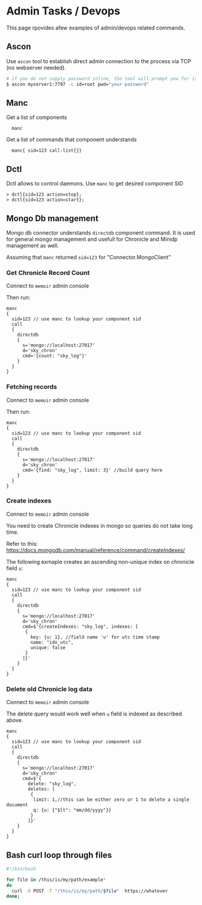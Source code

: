 # Admin Tasks / Devops

This page rpovides afew examples of admin/devops related commands.

## Ascon

Use `ascon` tool to establish direct admin connection to the process via TCP (no webserver needed).

```bash
# if you do not supply password inline, the tool will prompt you for it
$ ascon myserver1:7797 -c id=root pwd="your-password"
```

## Manc

Get a list of components
```
  manc
```

Get a list of commands that component understands
```
  manc{ sid=123 call-list{}}
```


## Dctl

Dctl allows to control daemons.
Use `manc` to get desired component SID
```
> dctl{sid=123 action=stop};
> dctl{sid=123 action=start};
```

## Mongo Db management
Mongo db connector understands `directdb` component command. It is used for 
general mongo management and usefull for Chronicle and Minidp management as well.

Assuming that `manc` returned `sid=123` for "Connector.MongoClient"

### Get Chronicle Record Count
Connect to `memoir` admin console

Then run:
```
manc
{
  sid=123 // use manc to lookup your component sid
  call
  {
    directdb
    {
      s='mongo://localhost:27017'
      d='sky_chron'
      cmd='{count: "sky_log"}'
    }
  }
}
```

### Fetching records
Connect to `memoir` admin console

Then run:
```
manc
{
  sid=123 // use manc to lookup your component sid
  call
  {
    directdb
    {
      s='mongo://localhost:27017'
      d='sky_chron'
      cmd='{find: "sky_log", limit: 3}' //build query here
    }
  }
}
```

### Create indexes
Connect to `memoir` admin console

You need to create Chronicle indexes in mongo so queries do not take long time.

Refer to this:
  https://docs.mongodb.com/manual/reference/command/createIndexes/

The following exmaple creates an ascending non-unique index on chronicle field `u`:
```
manc
{
  sid=123 // use manc to lookup your component sid
  call
  {
    directdb
    {
      s='mongo://localhost:27017'
      d='sky_chron'
      cmd=$'{createIndexes: "sky_log", indexes: [
       {
         key: {u: 1}, //field name 'u' for utc time stamp
         name: "idx_utc",
         unique: false       
       }
      ]}'
    }
  }
}
```

### Delete old Chronicle log data
Connect to `memoir` admin console

The delete query would work well when `u` field is indexed as described above.

```
manc
{
  sid=123 // use manc to lookup your component sid
  call
  {
    directdb
    {
      s='mongo://localhost:27017'
      d='sky_chron'
      cmd=$'{
        delete: "sky_log", 
        deletes: [
         {
          limit: 1,//this can be either zero or 1 to delete a single document
          q: {u: {"$lt": "mm/dd/yyyy"}}
         } 
        ]}'
    }
  }
}
```


## Bash curl loop through files
```bash
#!/bin/bash

for file in /this/is/my/path/example*
do
  curl -X POST -T "/this/is/my/path/$file"  https://whatever
done; 
```



